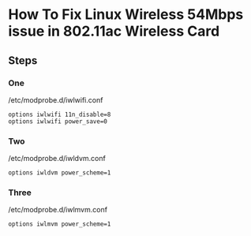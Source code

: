 # How To Fix Linux Wireless 54Mbps issue in 802.11ac Wireless Card

## Steps

### One
/etc/modprobe.d/iwlwifi.conf

```
options iwlwifi 11n_disable=8
options iwlwifi power_save=0
```
### Two
/etc/modprobe.d/iwldvm.conf

```
options iwldvm power_scheme=1
```
### Three
/etc/modprobe.d/iwlmvm.conf

```
options iwlmvm power_scheme=1
```
